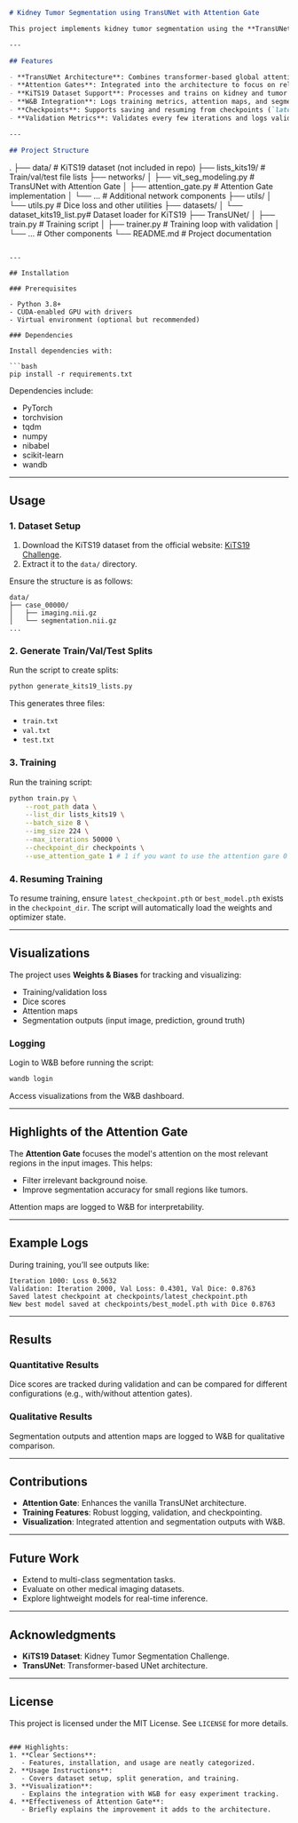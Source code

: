 ```markdown
# Kidney Tumor Segmentation using TransUNet with Attention Gate

This project implements kidney tumor segmentation using the **TransUNet** architecture enhanced with **Attention Gates** for improved segmentation performance. It utilizes the **KiTS19** dataset for training and testing. The implementation is designed for flexibility and includes features like attention visualization, checkpointing, and integration with **Weights & Biases (W&B)** for experiment tracking.

---

## Features

- **TransUNet Architecture**: Combines transformer-based global attention with UNet's local feature extraction.
- **Attention Gates**: Integrated into the architecture to focus on relevant regions in the input image, improving segmentation performance.
- **KiTS19 Dataset Support**: Processes and trains on kidney and tumor segmentation dataset with background.
- **W&B Integration**: Logs training metrics, attention maps, and segmentation outputs for better visualization and tracking.
- **Checkpoints**: Supports saving and resuming from checkpoints (`latest_checkpoint.pth` and `best_model.pth`).
- **Validation Metrics**: Validates every few iterations and logs validation loss and Dice score.

---

## Project Structure

```
.
├── data/                     # KiTS19 dataset (not included in repo)
├── lists_kits19/             # Train/val/test file lists
├── networks/
│   ├── vit_seg_modeling.py   # TransUNet with Attention Gate
│   ├── attention_gate.py     # Attention Gate implementation
│   └── ...                   # Additional network components
├── utils/
│   └── utils.py              # Dice loss and other utilities
├── datasets/
│   └── dataset_kits19_list.py# Dataset loader for KiTS19
├── TransUNet/
│   ├── train.py              # Training script
│   ├── trainer.py            # Training loop with validation
│   └── ...                   # Other components
└── README.md                 # Project documentation
```

---

## Installation

### Prerequisites

- Python 3.8+
- CUDA-enabled GPU with drivers
- Virtual environment (optional but recommended)

### Dependencies

Install dependencies with:

```bash
pip install -r requirements.txt
```

Dependencies include:
- PyTorch
- torchvision
- tqdm
- numpy
- nibabel
- scikit-learn
- wandb

---

## Usage

### 1. Dataset Setup

1. Download the KiTS19 dataset from the official website: [KiTS19 Challenge](https://kits19.grand-challenge.org/).
2. Extract it to the `data/` directory.

Ensure the structure is as follows:
```
data/
├── case_00000/
│   ├── imaging.nii.gz
│   └── segmentation.nii.gz
...
```

### 2. Generate Train/Val/Test Splits

Run the script to create splits:
```bash
python generate_kits19_lists.py
```

This generates three files:
- `train.txt`
- `val.txt`
- `test.txt`

### 3. Training

Run the training script:
```bash
python train.py \
    --root_path data \
    --list_dir lists_kits19 \
    --batch_size 8 \
    --img_size 224 \
    --max_iterations 50000 \
    --checkpoint_dir checkpoints \
    --use_attention_gate 1 # 1 if you want to use the attention gare 0 otherwise
```

### 4. Resuming Training

To resume training, ensure `latest_checkpoint.pth` or `best_model.pth` exists in the `checkpoint_dir`. The script will automatically load the weights and optimizer state.

---

## Visualizations

The project uses **Weights & Biases** for tracking and visualizing:
- Training/validation loss
- Dice scores
- Attention maps
- Segmentation outputs (input image, prediction, ground truth)

### Logging

Login to W&B before running the script:
```bash
wandb login
```

Access visualizations from the W&B dashboard.

---

## Highlights of the Attention Gate

The **Attention Gate** focuses the model's attention on the most relevant regions in the input images. This helps:
- Filter irrelevant background noise.
- Improve segmentation accuracy for small regions like tumors.

Attention maps are logged to W&B for interpretability.

---

## Example Logs

During training, you’ll see outputs like:

```
Iteration 1000: Loss 0.5632
Validation: Iteration 2000, Val Loss: 0.4301, Val Dice: 0.8763
Saved latest checkpoint at checkpoints/latest_checkpoint.pth
New best model saved at checkpoints/best_model.pth with Dice 0.8763
```

---

## Results

### Quantitative Results
Dice scores are tracked during validation and can be compared for different configurations (e.g., with/without attention gates).

### Qualitative Results
Segmentation outputs and attention maps are logged to W&B for qualitative comparison.

---

## Contributions

- **Attention Gate**: Enhances the vanilla TransUNet architecture.
- **Training Features**: Robust logging, validation, and checkpointing.
- **Visualization**: Integrated attention and segmentation outputs with W&B.

---

## Future Work

- Extend to multi-class segmentation tasks.
- Evaluate on other medical imaging datasets.
- Explore lightweight models for real-time inference.

---

## Acknowledgments

- **KiTS19 Dataset**: Kidney Tumor Segmentation Challenge.
- **TransUNet**: Transformer-based UNet architecture.

---

## License

This project is licensed under the MIT License. See `LICENSE` for more details.
```

### Highlights:
1. **Clear Sections**:
   - Features, installation, and usage are neatly categorized.
2. **Usage Instructions**:
   - Covers dataset setup, split generation, and training.
3. **Visualization**:
   - Explains the integration with W&B for easy experiment tracking.
4. **Effectiveness of Attention Gate**:
   - Briefly explains the improvement it adds to the architecture.
